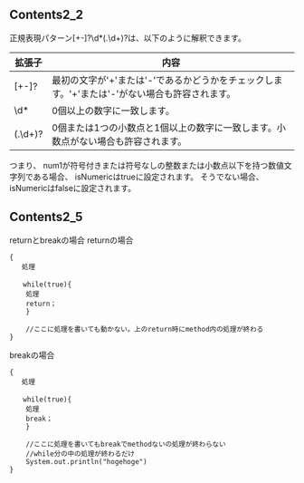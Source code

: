 ## Contents2_2
正規表現パターン[+-]?\d*(\.\d+)?は、以下のように解釈できます。

| 拡張子 | 内容         |
|---|------------|
|[+-]?| 最初の文字が'+'または'-'であるかどうかをチェックします。'+'または'-'がない場合も許容されます。|
|\d*| 0個以上の数字に一致します。|
|(\.\d+)?|0個または1つの小数点と1個以上の数字に一致します。小数点がない場合も許容されます。|
つまり、
num1が符号付きまたは符号なしの整数または小数点以下を持つ数値文字列である場合、
isNumericはtrueに設定されます。
そうでない場合、isNumericはfalseに設定されます。

## Contents2_5
returnとbreakの場合
returnの場合
```
{
   処理

　　while(true){
    処理
    return；
    }

    //ここに処理を書いても動かない。上のreturn時にmethod内の処理が終わる
}
```

breakの場合
```
{
   処理

　　while(true){
    処理
    break；
    }

    //ここに処理を書いてもbreakでmethodないの処理が終わらない
    //while分の中の処理が終わるだけ
    System.out.println("hogehoge")
}
```